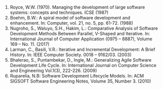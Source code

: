 1.  Royce, W.W. (1970). Managing the development of large software systems: concepts and techniques. ICSE (1987)
2.  Boehm, B.W.: A spiral model of software development and enhancement. In: Computer, vol. 21, no. 5, pp. 61-72. (1988)
3.  Nugroho, S., Waluyo, S.H., Hakim, L.: Comparative Analysis of Software Development Methods Between Parallel, V-Shaped and Iterative. In: International Journal of Computer Application (0975 – 8887), Volume 169 – No. 11. (2017)
4.  Larman, C., Basili, V.R.: Iterative and Incremental Development: A Brief History. In: IEEE Computer Society. 0018 – 9162/03. (2003)
5.  Bhalerao, S., Puntambekar, D., Ingle, M.: Generalizing Agile Software Development Life Cycle. In: International Journal on Computer Science and Engineering Vol.1(3), 222-226. (2009)
6.  Ruparelia, N.B: Software Development Lifecycle Models. In: ACM SIGSOFT Software Engineering Notes, Volume 35, Number 3. (2010)
